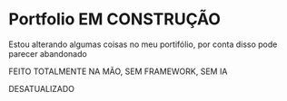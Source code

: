 # Portfolio EM CONSTRUÇÃO

Estou alterando algumas coisas no meu portifólio, por conta disso pode parecer abandonado

FEITO TOTALMENTE NA MÃO, SEM FRAMEWORK, SEM IA


DESATUALIZADO 
